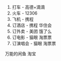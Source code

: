 1. 打车 - 高德+滴滴
2. 火车 - 12306
3. 飞机 - 携程
4. 订酒店 - 携程 华住会 
5. 订外卖 - 美团 饿了么
6. 订电影 - 猫眼 淘票票
7. 订演唱会 - 猫眼 淘票票


万能的闲鱼 淘宝
